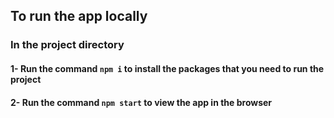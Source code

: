 ## To run the app locally

### In the project directory

#### 1- Run the command `npm i` to install the packages that you need to run the project
#### 2- Run the command `npm start` to view the app in the browser
